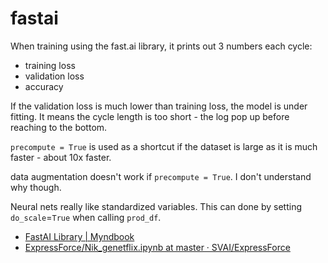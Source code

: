 # fastai

When training using the fast.ai library, it prints out 3 numbers each cycle:

* training loss
* validation loss
* accuracy

If the validation loss is much lower than training loss, the model is under fitting. It means the cycle length is too short - the log pop up before reaching to the bottom.

`precompute = True` is used as a shortcut if the dataset is large as it is much faster - about 10x faster.

data augmentation doesn't work if `precompute = True`. I don't understand why though.

Neural nets really like standardized variables. This can done by setting `do_scale`=`True` when calling `prod_df`.  


* [FastAI Library \| Myndbook](https://myndbook.com/view/6278)
* [ExpressForce/Nik\_genetflix.ipynb at master · SVAI/ExpressForce](https://github.com/SVAI/ExpressForce/blob/master/Nik_genetflix.ipynb)

